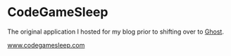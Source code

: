 # CodeGameSleep 

The original application I hosted for my blog prior to shifting over to [Ghost](https://ghost.org/).

www.codegamesleep.com
